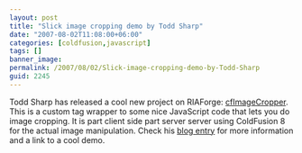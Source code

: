 ```yaml
---
layout: post
title: "Slick image cropping demo by Todd Sharp"
date: "2007-08-02T11:08:00+06:00"
categories: [coldfusion,javascript]
tags: []
banner_image: 
permalink: /2007/08/02/Slick-image-cropping-demo-by-Todd-Sharp
guid: 2245
---
```


Todd Sharp has released a cool new project on RIAForge: <a href="http://cfimagecropper.riaforge.org/">cfImageCropper</a>. This is a custom tag wrapper to some nice JavaScript code that lets you do image cropping. It is part client side part server server using ColdFusion 8 for the actual image manipulation. Check his <a href="http://cfsilence.com/blog/client/index.cfm/2007/8/2/Introducing-cfImageCropper--Custom-Tag-For-Client-Side-Image-Cropping">blog entry</a> for more information and a link to a cool demo.